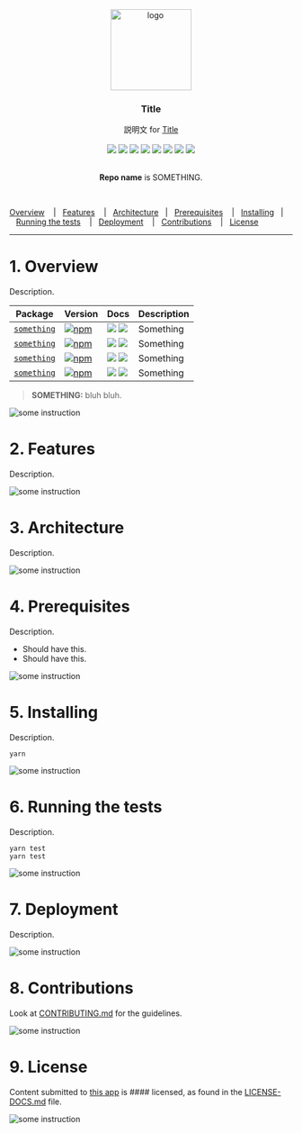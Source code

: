 <div align="center">
  <a href="#">
    <img alt="logo" src="#" width="144">
  </a>
</div>

<h3 align="center">
  Title
</h3>

<div align="center">
  説明文 for <a href="#">Title</a>
  <br />
  <br />
</div>

<div align="center">
  <a href="#"><img src="https://img.shields.io/npm/v/:repo.svg?style=flat-square"></a>
  <a href="#"><img src="https://img.shields.io/npm/dm/:repo.svg?style=flat-square"></a>
  <a href="#"><img src="https://img.shields.io/circleci/project/:vcsType/:owner/:repo.svg?style=flat-square"></a>
  <a href="#"><img src="https://img.shields.io/github/repo-size/:owner/:repo.svg?style=flat-square"></a>
  <a href="#"><img src="https://img.shields.io/github/issues-pr-raw/:owner/:repo.svg?style=flat-square"></a>
  <a href="#"><img src="https://img.shields.io/github/forks/:owner/:repo.svg?label=Fork&&style=flat-square"></a>
  <a href="#"><img src="https://img.shields.io/github/package-json/v/:owner/:repo.svg?style=flat-square"></a>
  <a href="#"><img src="https://img.shields.io/github/last-commit/:owner/:repo.svg?style=flat-square"></a>
</div>

<div align="center">
  <br />
  <p><b>Repo name</b> is SOMETHING.</p>
  <br />
</div>

[Overview](#1-overview)&nbsp;&nbsp;&nbsp; |&nbsp;&nbsp;&nbsp;[Features](#2-features)&nbsp;&nbsp;&nbsp; |&nbsp;&nbsp;&nbsp;[Architecture](#3-architecture)&nbsp;&nbsp;&nbsp;|&nbsp;&nbsp;&nbsp;[Prerequisites](#4-prerequisites)&nbsp;&nbsp;&nbsp; |&nbsp;&nbsp;&nbsp;[Installing](#5-installing)&nbsp;&nbsp;&nbsp;|&nbsp;&nbsp;&nbsp;[Running the tests](#6-running-the-tests)&nbsp;&nbsp;&nbsp; |&nbsp;&nbsp;&nbsp;[Deployment](#7-deployment)&nbsp;&nbsp;&nbsp; |&nbsp;&nbsp;&nbsp;[Contributions](#8-contributions)&nbsp;&nbsp;&nbsp; |&nbsp;&nbsp;&nbsp;[License](#9-license)

---

# 1. Overview

Description.

| Package                                                | Version                                                                                                                             | Docs                                                                                                                                                                                                                                                                          | Description                                                                        |
| ------------------------------------------------------ | ----------------------------------------------------------------------------------------------------------------------------------- | ----------------------------------------------------------------------------------------------------------------------------------------------------------------------------------------------------------------------------------------------------------------------------- | ---------------------------------------------------------------------------------- |
| [`something`](#)               | [![npm](https://img.shields.io/npm/v/react-router.svg?style=flat-square)](https://www.npmjs.com/package/:repo)               | [![](https://img.shields.io/badge/API%20Docs-site-green.svg?style=flat-square)](https://reacttraining.com/react-router/core/guides/quick-start) [![](https://img.shields.io/badge/API%20Docs-markdown-lightgrey.svg?style=flat-square)](/packages/:repo)          | Something                                                           |
| [`something`](#)               | [![npm](https://img.shields.io/npm/v/react-router.svg?style=flat-square)](https://www.npmjs.com/package/:repo)               | [![](https://img.shields.io/badge/API%20Docs-site-green.svg?style=flat-square)](https://reacttraining.com/react-router/core/guides/quick-start) [![](https://img.shields.io/badge/API%20Docs-markdown-lightgrey.svg?style=flat-square)](/packages/:repo)          | Something                                                           |
| [`something`](#)               | [![npm](https://img.shields.io/npm/v/react-router.svg?style=flat-square)](https://www.npmjs.com/package/:repo)               | [![](https://img.shields.io/badge/API%20Docs-site-green.svg?style=flat-square)](https://reacttraining.com/react-router/core/guides/quick-start) [![](https://img.shields.io/badge/API%20Docs-markdown-lightgrey.svg?style=flat-square)](/packages/:repo)          | Something                                                           |
| [`something`](#)               | [![npm](https://img.shields.io/npm/v/react-router.svg?style=flat-square)](https://www.npmjs.com/package/:repo)               | [![](https://img.shields.io/badge/API%20Docs-site-green.svg?style=flat-square)](https://reacttraining.com/react-router/core/guides/quick-start) [![](https://img.shields.io/badge/API%20Docs-markdown-lightgrey.svg?style=flat-square)](/packages/:repo)          | Something                                                           |

> **SOMETHING:** bluh bluh.

<img src="#" alt="some instruction">


# 2. Features

Description.

<img src="#" alt="some instruction">


# 3. Architecture

Description.

<img src="#" alt="some instruction">


# 4. Prerequisites

Description.

- Should have this.
- Should have this.

<img src="#" alt="some instruction">


# 5. Installing

Description.

`yarn`

<img src="#" alt="some instruction">


# 6. Running the tests

Description.

```
yarn test
yarn test
```

<img src="#" alt="some instruction">


# 7. Deployment

Description.

<img src="#" alt="some instruction">


# 8. Contributions

Look at [CONTRIBUTING.md](#) for the guidelines.

<img src="#" alt="some instruction">


# 9. License

Content submitted to [this app]() is #### licensed, as found in the [LICENSE-DOCS.md](#) file.

<img src="#" alt="some instruction">


